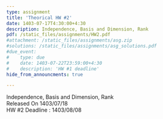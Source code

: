 ```yaml
---
type: assignment
title: 'Theorical HW #2'
date: 1403-07-17T4:30:00+4:30
description: Independence, Basis and Dimension, Rank
pdf: /static_files/assignments/HW2.pdf
#attachment: /static_files/assignments/asg.zip
#solutions: /static_files/assignments/asg_solutions.pdf
#due_event: 
#    type: due
#    date: 1403-07-22T23:59:00+4:30
#    description: 'HW #1 deadline'
hide_from_announcments: true

---
```

Independence, Basis and Dimension, Rank<br>
Released On 1403/07/18<br>
HW #2 Deadline : 1403/08/08 
